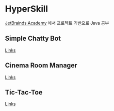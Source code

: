 # HyperSkill 

[JetBrainds Academy](https://hyperskill.org/) 에서 프로젝트 기반으로 Java 공부

## Simple Chatty Bot

[Links](https://hyperskill.org/projects/113?track=1)

## Cinema Room Manager

[Links](https://hyperskill.org/projects/133?track=1)

## Tic-Tac-Toe

[Links](https://hyperskill.org/projects/48?track=1)
